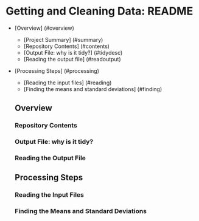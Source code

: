 Getting and Cleaning Data: README
=================================
* [Overview] (#overview)
    * [Project Summary] (#summary)
    * [Repository Contents] (#contents)
    * [Output File: why is it tidy?] (#tidydesc)
    * [Reading the output file] (#readoutput)
* [Processing Steps] (#processing)
    * [Reading the input files] (#reading)
    * [Finding the means and standard deviations] (#finding)

    <h2 id="overview">Overview</h2>

    <h3 id="contents">Repository Contents</h3>

    <h3 id="tidydesc">Output File: why is it tidy?</h3>

    <h3 id="readoutput">Reading the Output File</h3>

    <h2 id="processing">Processing Steps</h2>

    <h3 id="reading">Reading the Input Files</h3>

    <h3 id="finding">Finding the Means and Standard Deviations</h3>
